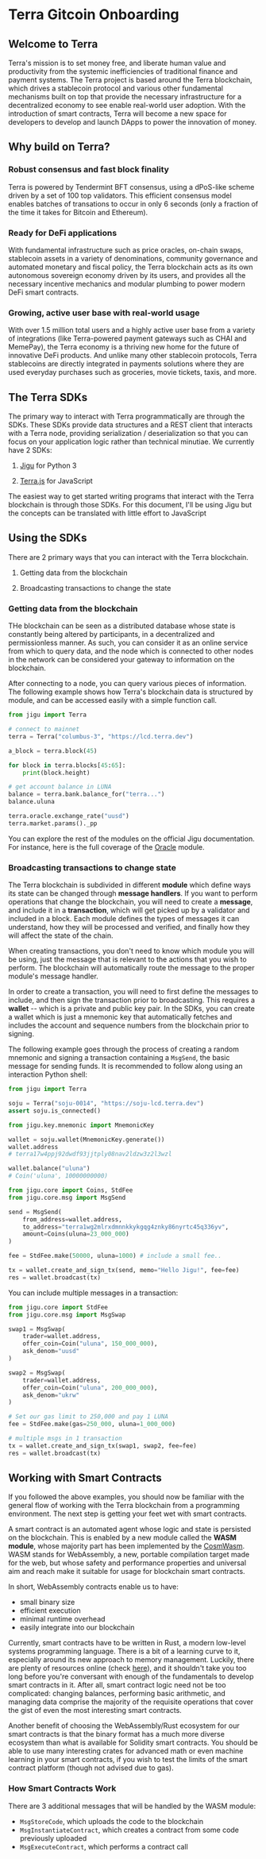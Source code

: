 # Terra Gitcoin Onboarding

## Welcome to Terra

Terra's mission is to set money free, and liberate human value and productivity from the systemic inefficiencies of traditional finance and payment systems. The Terra project is based around the Terra blockchain, which drives a stablecoin protocol and various other fundamental mechanisms built on top that provide the necessary infrastructure for a decentralized economy to see enable real-world user adoption. With the introduction of smart contracts, Terra will become a new space for developers to develop and launch DApps to power the innovation of money.

## Why build on Terra?

### Robust consensus and fast block finality

Terra is powered by Tendermint BFT consensus, using a dPoS-like scheme driven by a set of 100 top validators. This efficient consensus model enables batches of transations to occur in only 6 seconds (only a fraction of the time it takes for Bitcoin and Ethereum).

### Ready for DeFi applications

With fundamental infrastructure such as price oracles, on-chain swaps, stablecoin assets in a variety of denominations, community governance and automated monetary and fiscal policy, the Terra blockchain acts as its own autonomous sovereign economy driven by its users, and provides all the necessary incentive mechanics and modular plumbing to power modern DeFi smart contracts.

### Growing, active user base with real-world usage

With over 1.5 million total users and a highly active user base from a variety of integrations (like Terra-powered payment gateways such as CHAI and MemePay), the Terra economy is a thriving new home for the future of innovative DeFi products. And unlike many other stablecoin protocols, Terra stablecoins are directly integrated in payments solutions where they are used everyday purchases such as groceries, movie tickets, taxis, and more.

## The Terra SDKs

The primary way to interact with Terra programmatically are through the SDKs. These SDKs provide data structures and a REST client that interacts with a Terra node, providing serialization / deserialization so that you can focus on your application logic rather than technical minutiae. We currently have 2 SDKs:

1. [Jigu](https://jigu.terra.money) for Python 3

2. [Terra.js](https://github.com/terra-project/terra.js) for JavaScript

The easiest way to get started writing programs that interact with the Terra blockchain is through those SDKs. For this document, I'll be using Jigu but the concepts can be translated with little effort to JavaScript

## Using the SDKs

There are 2 primary ways that you can interact with the Terra blockchain.

1. Getting data from the blockchain

2. Broadcasting transactions to change the state

### Getting data from the blockchain

THe blockchain can be seen as a distributed database whose state is constantly being altered by participants, in a decentralized and permissionless manner. As such, you can consider it as an online service from which to query data, and the node which is connected to other nodes in the network can be considered your gateway to information on the blockchain.

After connecting to a node, you can query various pieces of information. The following example shows how Terra's blockchain data is structured by module, and can be accessed easily with a simple function call.

```python
from jigu import Terra

# connect to mainnet
terra = Terra("columbus-3", "https://lcd.terra.dev")

a_block = terra.block(45)

for block in terra.blocks[45:65]:
    print(block.height)

# get account balance in LUNA
balance = terra.bank.balance_for("terra...")
balance.uluna

terra.oracle.exchange_rate("uusd")
terra.market.params()._pp
```

You can explore the rest of the modules on the official Jigu documentation. For instance, here is the full coverage of the [Oracle](http://jigu.terra.money/docs/modules/oracle.html#votes) module.

### Broadcasting transactions to change state

The Terra blockchain is subdivided in different **module** which define ways its state can be changed through **message handlers**. If you want to perform operations that change the blockchain, you will need to create a **message**, and include it in a **transaction**, which will get picked up by a validator and included in a block. Each module defines the types of messages it can understand, how they will be processed and verified, and finally how they will affect the state of the chain.

When creating transactions, you don't need to know which module you will be using, just the message that is relevant to the actions that you wish to perform. The blockchain will automatically route the message to the proper module's message handler.

In order to create a transaction, you will need to first define the messages to include, and then sign the transaction prior to broadcasting. This requires a **wallet** -- which is a private and public key pair. In the SDKs, you can create a wallet which is just a mnemonic key that automatically fetches and includes the account and sequence numbers from the blockchain prior to signing.

The following example goes through the process of creating a random mnemonic and signing a transaction containing a `MsgSend`, the basic message for sending funds. It is recommended to follow along using an interaction Python shell:

```python
from jigu import Terra

soju = Terra("soju-0014", "https://soju-lcd.terra.dev")
assert soju.is_connected()

from jigu.key.mnemonic import MnemonicKey

wallet = soju.wallet(MnemonicKey.generate())
wallet.address
# terra17w4ppj92dwdf93jjtply08nav2ldzw3z2l3wzl

wallet.balance("uluna")
# Coin('uluna', 10000000000)

from jigu.core import Coins, StdFee
from jigu.core.msg import MsgSend

send = MsgSend(
    from_address=wallet.address,
    to_address="terra1wg2mlrxdmnnkkykgqg4znky86nyrtc45q336yv",
    amount=Coins(uluna=23_000_000)
)

fee = StdFee.make(50000, uluna=1000) # include a small fee..

tx = wallet.create_and_sign_tx(send, memo="Hello Jigu!", fee=fee)
res = wallet.broadcast(tx)
```

You can include multiple messages in a transaction:

```python
from jigu.core import StdFee
from jigu.core.msg import MsgSwap

swap1 = MsgSwap(
    trader=wallet.address,
    offer_coin=Coin("uluna", 150_000_000),
    ask_denom="uusd"
)

swap2 = MsgSwap(
    trader=wallet.address,
    offer_coin=Coin("uluna", 200_000_000),
    ask_denom="ukrw"
)

# Set our gas limit to 250,000 and pay 1 LUNA
fee = StdFee.make(gas=250_000, uluna=1_000_000)

# multiple msgs in 1 transaction
tx = wallet.create_and_sign_tx(swap1, swap2, fee=fee)
res = wallet.broadcast(tx)
```

## Working with Smart Contracts

If you followed the above examples, you should now be familiar with the general flow of working with the Terra blockchain from a programming environment. The next step is getting your feet wet with smart contracts.

A smart contract is an automated agent whose logic and state is persisted on the blockchain. This is enabled by a new module called the **WASM module**, whose majority part has been implemented by the [CosmWasm](https://cosmwasm.com). WASM stands for WebAssembly, a new, portable compilation target made for the web, but whose safety and performance properties and universal aim and reach make it suitable for usage for blockchain smart contracts.

In short, WebAssembly contracts enable us to have:

- small binary size
- efficient execution
- minimal runtime overhead
- easily integrate into our blockchain

Currently, smart contracts have to be written in Rust, a modern low-level systems programming language. There is a bit of a learning curve to it, especially around its new approach to memory management. Luckily, there are plenty of resources online (check [here](https://github.com/ctjhoa/rust-learning)), and it shouldn't take you too long before you're conversant with enough of the fundamentals to develop smart contracts in it. After all, smart contract logic need not be too complicated: changing balances, performing basic arithmetic, and managing data comprise the majority of the requisite operations that cover the gist of even the most interesting smart contracts.

Another benefit of choosing the WebAssembly/Rust ecosystem for our smart contracts is that the binary format has a much more diverse ecosystem than what is available for Solidity smart contracts. You should be able to use many interesting crates for advanced math or even machine learning in your smart contracts, if you wish to test the limits of the smart contract platform (though not advised due to gas).

### How Smart Contracts Work

There are 3 additional messages that will be handled by the WASM module:

- `MsgStoreCode`, which uploads the code to the blockchain
- `MsgInstantiateContract`, which creates a contract from some code previously uploaded
- `MsgExecuteContract`, which performs a contract call
